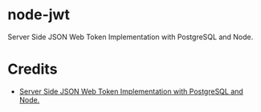 # node-jwt
Server Side JSON Web Token Implementation with PostgreSQL and Node.


# Credits 
- [Server Side JSON Web Token Implementation with PostgreSQL and Node.](https://medium.com/queers-in-tech/server-side-json-web-token-implementation-with-postgresql-and-node-7278eb9dc1b2)